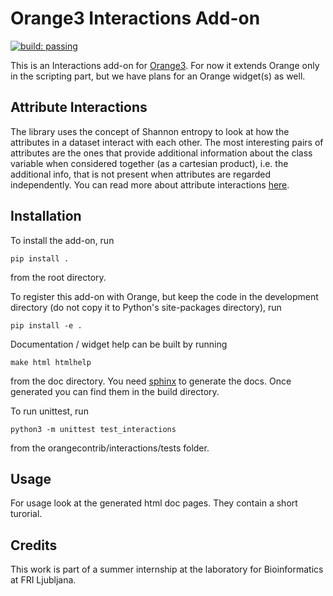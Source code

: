 Orange3 Interactions Add-on
===========================

[![build: passing](https://img.shields.io/travis/RokIvansek/attribute-interactions.svg)](https://travis-ci.org/RokIvansek/attribute-interactions)

This is an Interactions add-on for [Orange3](http://orange.biolab.si). For now it extends Orange only in the scripting part, but we have plans for an Orange widget(s) as well.

Attribute Interactions
----------------------

The library uses the concept of Shannon entropy to look at how the attributes in a dataset interact with each other. The most interesting pairs of attributes are the ones that provide additional information about the class variable when considered together (as a cartesian product), i.e. the additional info, that is not present when attributes are regarded independently. You can read more about attribute interactions [here](http://www.stat.columbia.edu/~jakulin/Int/).

Installation
------------

To install the add-on, run

    pip install .

from the root directory.

To register this add-on with Orange, but keep the code in the development directory (do not copy it to 
Python's site-packages directory), run

    pip install -e .

Documentation / widget help can be built by running

    make html htmlhelp

from the doc directory. You need [sphinx](http://www.sphinx-doc.org/en/stable/index.html) to generate the docs. Once generated you can
find them in the build directory.

To run unittest, run

    python3 -m unittest test_interactions

from the orangecontrib/interactions/tests folder.

Usage
-----

For usage look at the generated html doc pages. They contain a short turorial.

Credits
-------

This work is part of a summer internship at the laboratory for Bioinformatics at FRI Ljubljana.

